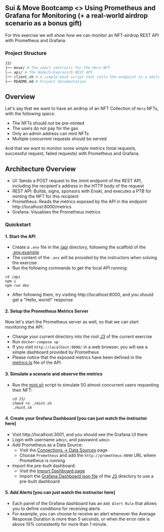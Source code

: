 ## Sui & Move Bootcamp <> Using Prometheus and Grafana for Monitoring (+ a real-world airdrop scenario as a bonus gift)

For this exercise we will show how we can monitor an NFT-airdrop REST API with Prometheus and Grafana.

### Project Structure

```bash
J3/
├── move/ # The smart contracts for the Hero NFT
│── api/ # The NodeJS-ExpressJS REST API
│── client.sh # A simple bash script that calls the endpoint in a while loop to see the results
├── README.md # Project documentation
```

## Overview

Let's say that we want to have an airdrop of an NFT Collection of `Hero` NFTs, with the following specs:

- The NFTs should not be pre-minted
- The users do not pay for the gas
- Only an admin address can mint NFTs
- Multiple concurrent requests should be served

And that we want to monitor some simple metrics (total requests, successful request, failed requests) with Prometheus and Grafana.

## Architecture Overview

- UI: Sends a POST request to the /mint endpoint of the REST API, including the recipient's address in the HTTP body of the request
- REST API: Builds, signs, sponsors with Enoki, and executes a PTB for minting the NFT for this recipient
- Prometheus: Reads the metrics exposed by the API in the endpoint http://localhost:8000/metrics
- Grafana: Visualises the Prometheus metrics

### Quickstart

#### 1. Start the API

- Create a `.env` file in the [/api](./api/) directory, following the scaffold of the [.env.example](./api/.env.example)
- The content of the `.env` will be provided by the instructors when solving the exercise
- Run the following commands to get the local API running:

```
cd /api
npm i
npm run dev
```

- After following them, try visiting http://localhost:8000, and you should get a "Hello, world!" response

#### 2. Setup the Prometheus Metrics Server

Now let's start the Prometheus server as well, so that we can start monitoring the API:

- Change your current directory into the root [J3](../J3/) of the current exercise
- Run `docker-compose up`
- If you visit `http://localhost:9090/` in a web browser, you will see a simple dashboard provided by Prometheus
- Please notice that the exposed metrics have been defined in the [metrics.ts](./api/src/metrics.ts) file of the API.

#### 3. Simulate a scenario and observe the metrics

- Run the [mint.sh](./mint.sh) script to simulate 50 almost concurrent users requesting their NFT:

  ```
  cd J3/
  chmod +x ./mint.sh
  ./mint.sh
  ```

#### 4. Create your Grafana Dashboard [you can just watch the instructor here]

- Visit http://localhost:3001, and you should see the Grafana UI there
- Login with username `admin`, and password `admin`
- Add Prometheus as a Data Source:
  - Visit the [Connections -> Data Sources](http://localhost:3001/connections/datasources/) page
  - Choose `Prometheus` and add the `http://prometheus:9090` URL where Prometheus is running
- Import the pre-built dashboard:
  - Visit the [Import Dashboard page](http://localhost:3001/dashboard/import)
  - Import the [Grafana Dashboard json file](./Simple%20Mint%20API%20Monitoring-1748520792884.json) of the [J3](./) directory to use a pre-built dashboard

#### 5. Add Alerts [you can just watch the instructor here]

- Each panel of the Grafana dashboard has an `Add Alert Rule` that allows you to define conditions for receiving alerts
- For example, you can choose to receive an alert whenever the Average Response Duration is more than 5 seconds, or when the error rate is above 10% consistently for more than 1 minute.
